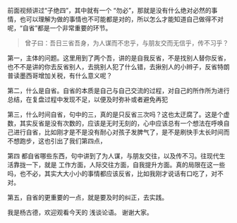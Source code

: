 
前面视频讲过“子绝四”，其中就有一个  “勿必”，那就是没有什么绝对必然的事情，也可以理解为做的事情也不可能都是对的，所以怎么才能知道自己做得不对呢，“自省”都是一个非常重要的环节。

> 曾子曰：吾日三省吾身，为人谋而不忠乎，与朋友交而无信乎，传不习乎？

第一，主体的问题。这里用到了两个吾，讲的是自我反省，不是找别人替你反省，也不不是讲的你去反省别人，去挑别人犯了什么错，去揪别人的小辫子，反省特朗普读墨西哥增加关税，有什么意义呢？

第二，什么是自省。自省的本质是自己与自己交流的过程，对自己的所作所为进行总结，在复盘过程中发现不足，以便及时弥补或者避免再犯

第三，什么时间自省，句中的三，真的是只反省三次吗？这也太迂腐了。这是个虚数，其实反省是没有次数的，应该是无时无刻的，心中应该总有一个想法在呼唤自己进行自省，比如刚才是不是没有耐心对孩子发脾气了，是不是刷快手太长时间而不想跑步，这也引出了我们第四点，

第四 都自省哪些东西，句中讲到了为人谋，与朋友交往，以及传不习。往现代生活靠拢一下，就是 工作方面，人际交往方面，自我提升方面。真的局限在这一些吗，也不必，其实大大小小的事情都应该反省，比如我刚才说话有口吃了，对不对。

第五，自省的更重要的一点，就是要及时的纠正，去实践。

我是杨古德，欢迎观看今天的 浅谈论语。 谢谢大家。

